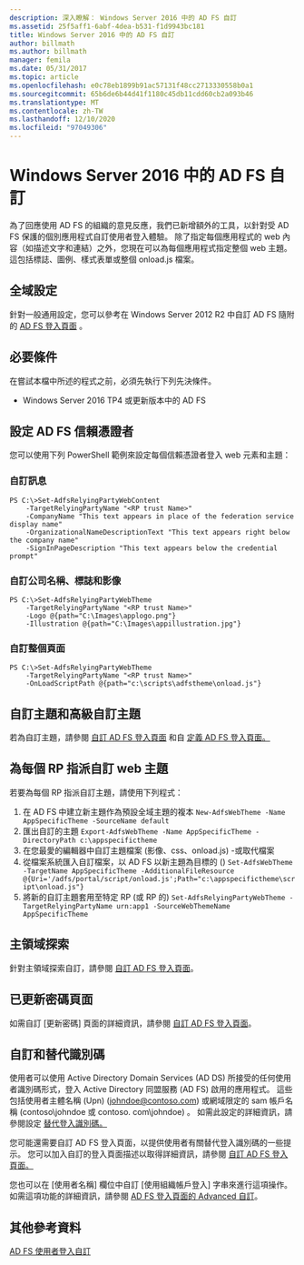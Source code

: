 ```yaml
---
description: 深入瞭解： Windows Server 2016 中的 AD FS 自訂
ms.assetid: 25f5aff1-6abf-4dea-b531-f1d9943bc181
title: Windows Server 2016 中的 AD FS 自訂
author: billmath
ms.author: billmath
manager: femila
ms.date: 05/31/2017
ms.topic: article
ms.openlocfilehash: e0c78eb1899b91ac57131f48cc2713330558b0a1
ms.sourcegitcommit: 65b6de6b44d41f1180c45db11cdd60cb2a093b46
ms.translationtype: MT
ms.contentlocale: zh-TW
ms.lasthandoff: 12/10/2020
ms.locfileid: "97049306"
---
```

# <a name="ad-fs-customization-in-windows-server-2016"></a>Windows Server 2016 中的 AD FS 自訂


為了回應使用 AD FS 的組織的意見反應，我們已新增額外的工具，以針對受 AD FS 保護的個別應用程式自訂使用者登入體驗。
除了指定每個應用程式的 web 內容（如描述文字和連結）之外，您現在可以為每個應用程式指定整個 web 主題。  這包括標誌、圖例、樣式表單或整個 onload.js 檔案。

## <a name="global-settings"></a>全域設定
針對一般通用設定，您可以參考在 Windows Server 2012 R2 中自訂 AD FS 隨附的 [AD FS 登入頁面](/previous-versions/windows/it-pro/windows-server-2012-R2-and-2012/dn280950(v=ws.11)) 。

## <a name="pre-requisites"></a>必要條件
在嘗試本檔中所述的程式之前，必須先執行下列先決條件。

-   Windows Server 2016 TP4 或更新版本中的 AD FS

## <a name="configure-ad-fs-relying-parties"></a>設定 AD FS 信賴憑證者
您可以使用下列 PowerShell 範例來設定每個信賴憑證者登入 web 元素和主題：

### <a name="customize-messages"></a>自訂訊息

```
PS C:\>Set-AdfsRelyingPartyWebContent
    -TargetRelyingPartyName "<RP trust Name>"
    -CompanyName "This text appears in place of the federation service display name"
    -OrganizationalNameDescriptionText "This text appears right below the company name"
    -SignInPageDescription "This text appears below the credential prompt"
```

### <a name="customize-company-name-logo-and-image"></a>自訂公司名稱、標誌和影像

```
PS C:\>Set-AdfsRelyingPartyWebTheme
    -TargetRelyingPartyName "<RP trust Name>"
    -Logo @{path="C:\Images\applogo.png"}
    -Illustration @{path="C:\Images\appillustration.jpg"}
```

### <a name="customize-entire-page"></a>自訂整個頁面

```
PS C:\>Set-AdfsRelyingPartyWebTheme
    -TargetRelyingPartyName "<RP trust Name>"
    -OnLoadScriptPath @{path="c:\scripts\adfstheme\onload.js"}
```

## <a name="custom-themes-and-advanced-custom-themes"></a>自訂主題和高級自訂主題

若為自訂主題，請參閱 [自訂 AD FS 登入頁面](/previous-versions/windows/it-pro/windows-server-2012-R2-and-2012/dn280950(v=ws.11)) 和自 [定義 AD FS 登入頁面。](/previous-versions/windows/it-pro/windows-server-2012-R2-and-2012/dn636121(v=ws.11))

## <a name="assigning-custom-web-themes-per-rp"></a>為每個 RP 指派自訂 web 主題

若要為每個 RP 指派自訂主題，請使用下列程式：

1. 在 AD FS 中建立新主題作為預設全域主題的複本 `New-AdfsWebTheme -Name AppSpecificTheme -SourceName default`
2. 匯出自訂的主題 `Export-AdfsWebTheme -Name AppSpecificTheme -DirectoryPath c:\appspecifictheme`
3. 在您最愛的編輯器中自訂主題檔案 (影像、css、onload.js) -或取代檔案
4. 從檔案系統匯入自訂檔案，以 AD FS 以新主題為目標的 () `Set-AdfsWebTheme -TargetName AppSpecificTheme -AdditionalFileResource @{Uri='/adfs/portal/script/onload.js';Path="c:\appspecifictheme\script\onload.js"}`
5. 將新的自訂主題套用至特定 RP (或 RP 的) `Set-AdfsRelyingPartyWebTheme -TargetRelyingPartyName urn:app1 -SourceWebThemeName AppSpecificTheme`

## <a name="home-realm-discovery"></a>主領域探索
針對主領域探索自訂，請參閱 [自訂 AD FS 登入頁面](/previous-versions/windows/it-pro/windows-server-2012-R2-and-2012/dn280950(v=ws.11))。

## <a name="updated-password-page"></a>已更新密碼頁面
如需自訂 [更新密碼] 頁面的詳細資訊，請參閱 [自訂 AD FS 登入頁面](/previous-versions/windows/it-pro/windows-server-2012-R2-and-2012/dn280950(v=ws.11))。

## <a name="customizing-and-alternate-ids"></a>自訂和替代識別碼
使用者可以使用 Active Directory Domain Services (AD DS) 所接受的任何使用者識別碼形式，登入 Active Directory 同盟服務 (AD FS) 啟用的應用程式。 這些包括使用者主體名稱 (Upn)  (johndoe@contoso.com) 或網域限定的 sam 帳戶名稱 (contoso\johndoe 或 contoso. com\johndoe) 。  如需此設定的詳細資訊，請參閱設定 [替代登入識別碼。](Configuring-Alternate-Login-ID.md)

您可能還需要自訂 AD FS 登入頁面，以提供使用者有關替代登入識別碼的一些提示。 您可以加入自訂的登入頁面描述以取得詳細資訊，請參閱 [自訂 AD FS 登入頁面。](/previous-versions/windows/it-pro/windows-server-2012-R2-and-2012/dn280950(v=ws.11))

您也可以在 [使用者名稱] 欄位中自訂 [使用組織帳戶登入] 字串來進行這項操作。  如需這項功能的詳細資訊，請參閱 [AD FS 登入頁面的 Advanced 自訂](/previous-versions/windows/it-pro/windows-server-2012-R2-and-2012/dn636121(v=ws.11))。

## <a name="additional-references"></a>其他參考資料
[AD FS 使用者登入自訂](AD-FS-user-sign-in-customization.md)
